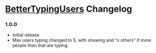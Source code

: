 # [BetterTypingUsers](https://1lighty.github.io/BetterDiscordStuff/?plugin=BetterTypingUsers "BetterTypingUsers") Changelog
### 1.0.0
- Initial release
- Max users typing changed to 5, with showing and "x others" if more people than that are typing.
